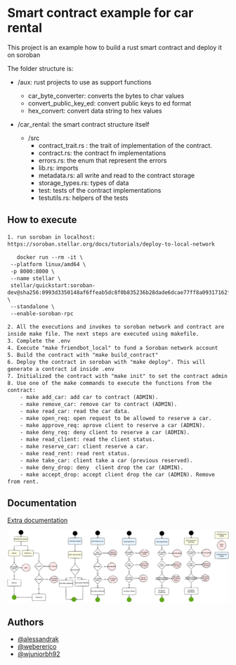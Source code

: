 
# Smart contract example for car rental


This project is an example how to build a rust smart contract and deploy it on soroban

The folder structure is: 
- /aux: rust projects to use as support functions
    - car_byte_converter: converts the bytes to char values
    - convert_public_key_ed: convert public keys to ed format
    - hex_convert: convert data string to hex values

- /car_rental: the smart contract structure itself
    - /src
        - contract_trait.rs : the trait of implementation of the contract.
        - contract.rs: the contract fn implementations
        - errors.rs: the enum that represent the errors
        - lib.rs: imports 
        - metadata.rs: all write and read to the contract storage
        - storage_types.rs: types of data
        - test: tests of the contract implementations
        - testutils.rs: helpers of the tests
        

## How to execute
    1. run soroban in localhost: https://soroban.stellar.org/docs/tutorials/deploy-to-local-network
 ````   
    docker run --rm -it \
  --platform linux/amd64 \
  -p 8000:8000 \
  --name stellar \
  stellar/quickstart:soroban-dev@sha256:0993d3350148af6ffeab5dc8f0b835236b28dade6dcae77ff8a09317162f768d \
  --standalone \
  --enable-soroban-rpc
  ````

    2. All the executions and invokes to soroban network and contract are inside make file. The next steps are executed using makefile.
    3. Complete the .env
    4. Execute "make friendbot_local" to fund a Soroban network account
    5. Build the contract with "make build_contract"
    6. Deploy the contract in soroban with "make deploy". This will generate a contract id inside .env
    7. Initialized the contract with "make init" to set the contract admin
    8. Use one of the make commands to execute the functions from the contract:
        - make add_car: add car to contract (ADMIN).
        - make remove_car: remove car to contract (ADMIN).
        - make read_car: read the car data.
        - make open_req: open request to be allowed to reserve a car.
        - make approve_req: aprove client to reserve a car (ADMIN).
        - make deny_req: deny client to reserve a car (ADMIN).
        - make read_client: read the client status.
        - make reserve_car: client reserve a car.
        - make read_rent: read rent status.
        - make take_car: client take a car (previous reserved).
        - make deny_drop: deny  client drop the car (ADMIN).
        - make accept_drop: accept client drop the car (ADMIN). Remove from rent.

        
## Documentation

[Extra documentation](https://cheesecakelabs.atlassian.net/wiki/spaces/TTO/pages/2865266803/Soroban)

![Flow examples](contract_flows.png)
    
## Authors

- [@alessandrak](https://github.com/alessandrak)
- [@webererico](https://github.com/webererico)
- [@wjuniorbh92](https://github.com/wjuniorbh92)



